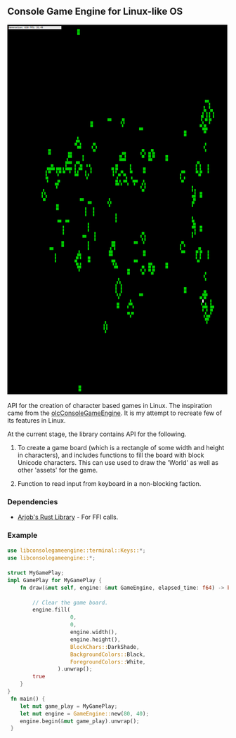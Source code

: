 ## Console Game Engine for Linux-like OS

![Game of life](/doc/life.png)

API for the creation of character based games in Linux. The inspiration came from the
[olcConsoleGameEngine](https://www.youtube.com/watch?v=u5BhrA8ED0o). It is my attempt to recreate 
few of its features in Linux.

At the current stage, the library contains API for the following.

1. To create a game board (which is a rectangle of some width and height in characters), and
   includes functions to fill the board with block Unicode characters. This can use used to
   draw the 'World' as well as other 'assets' for the game.

2. Function to read input from keyboard in a non-blocking faction.

### Dependencies

* [Arjob's Rust Library](https://github.com/coderarjob/libarl) - For FFI calls.

### Example

```rust
use libconsolegameengine::terminal::Keys::*;
use libconsolegameengine::*;

struct MyGamePlay;
impl GamePlay for MyGamePlay {
    fn draw(&mut self, engine: &mut GameEngine, elapsed_time: f64) -> bool {

        // Clear the game board.
        engine.fill(
                    0,
                    0,
                    engine.width(),
                    engine.height(),
                    BlockChars::DarkShade,
                    BackgroundColors::Black,
                    ForegroundColors::White,
                ).unwrap();
        true
    }
}
 fn main() {
    let mut game_play = MyGamePlay;
    let mut engine = GameEngine::new(80, 40);
    engine.begin(&mut game_play).unwrap();
 }
 ```
